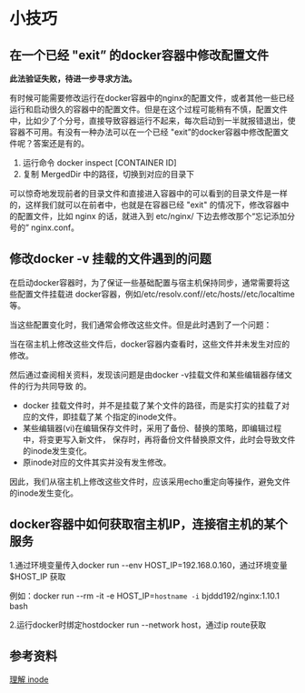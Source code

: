 # 小技巧

## 在一个已经 "exit” 的docker容器中修改配置文件

**此法验证失败，待进一步寻求方法。**

有时候可能需要修改运行在docker容器中的nginx的配置文件，或者其他一些已经运行和启动很久的容器中的配置文件。但是在这个过程可能稍有不慎，配置文件中，比如少了个分号，直接导致容器运行不起来，每次启动到一半就报错退出，使容器不可用。有没有一种办法可以在一个已经 "exit”的docker容器中修改配置文件呢？答案还是有的。

1. 运行命令 docker inspect [CONTAINER ID] 
2. 复制 MergedDir 中的路径，切换到对应的目录下

可以惊奇地发现前者的目录文件和直接进入容器中的可以看到的目录文件是一样的，这样我们就可以在前者中，也就是在容器已经 "exit" 的情况下，修改容器中的配置文件，比如 nginx 的话，就进入到 etc/nginx/ 下边去修改那个“忘记添加分号的” nginx.conf。

## 修改docker -v 挂载的文件遇到的问题

在启动docker容器时，为了保证一些基础配置与宿主机保持同步，通常需要将这些配置文件挂载进 docker容器，例如/etc/resolv.conf//etc/hosts//etc/localtime等。

当这些配置变化时，我们通常会修改这些文件。但是此时遇到了一个问题：

当在宿主机上修改这些文件后，docker容器内查看时，这些文件并未发生对应的修改。

然后通过查阅相关资料，发现该问题是由docker -v挂载文件和某些编辑器存储文件的行为共同导致 的。

- docker 挂载文件时，并不是挂载了某个文件的路径，而是实打实的挂载了对应的文件，即挂载了某 个指定的inode文件。
- 某些编辑器(vi)在编辑保存文件时，采用了备份、替换的策略，即编辑过程中，将变更写入新文件， 保存时，再将备份文件替换原文件，此时会导致文件的inode发生变化。
- 原inode对应的文件其实并没有发生修改。

因此，我们从宿主机上修改这些文件时，应该采用echo重定向等操作，避免文件的inode发生变化。

## docker容器中如何获取宿主机IP，连接宿主机的某个服务

1.通过环境变量传入docker run --env HOST_IP=192.168.0.160，通过环境变量 $HOST_IP 获取

例如：docker run --rm -it -e HOST_IP=`hostname -i` bjddd192/nginx:1.10.1 bash

2.运行docker时绑定hostdocker run --network host，通过ip route获取

## 参考资料

[理解 inode](http://www.ruanyifeng.com/blog/2011/12/inode.html)

